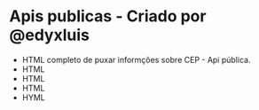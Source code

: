 # Apis publicas - Criado por @edyxluis

- HTML completo de puxar informções sobre CEP - Api pública.
- HTML
- HTML
- HTML
- HYML
